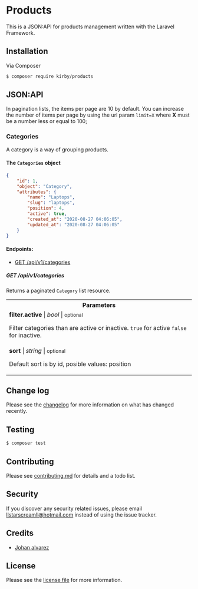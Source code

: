 # Products

This is a JSON:API for products management written with the Laravel Framework.

## Installation

Via Composer

```bash
$ composer require kirby/products
```

## JSON:API

In pagination lists, the items per page are 10 by default. You can increase the number of items per page by using the url param `limit=X` where **X** must be a number less or equal to 100;

### Categories

A category is a way of grouping products.

#### The `Categories` object

```json
{
    "id": 1,
    "object": "Category",
    "attributes": {
        "name": "Laptops",
        "slug": "laptops",
        "position": 4,
        "active": true,
        "created_at": "2020-08-27 04:06:05",
        "updated_at": "2020-08-27 04:06:05"
    }
}
```

#### Endpoints:

-   [GET /api/v1/categories](GET_/api/v1/categories)

##### GET /api/v1/categories

Returns a paginated `Category` list resource.

<table>
    <tr>
        <th colspan="3">Parameters</th>
    </tr>
    <tr>
        <td colspan="3">
            <b>filter.active</b> | <em>bool</em> | <small>optional</small>
            <p>Filter categories than are active or inactive. <code>true</code> for active <code>false</code> for inactive.</p>
        </td>
    </tr>
    <tr>
        <td>
            <b>sort</b> | <em>string</em> |  <small>optional</small>
            <p>Default sort is by id, posible values: position</p>
        </td>
    </tr>
</table>

## Change log

Please see the [changelog](changelog.md) for more information on what has changed recently.

## Testing

```bash
$ composer test
```

## Contributing

Please see [contributing.md](contributing.md) for details and a todo list.

## Security

If you discover any security related issues, please email llstarscreamll@hotmail.com instead of using the issue tracker.

## Credits

-   [Johan alvarez][link-author]

## License

Please see the [license file](license.md) for more information.

[link-author]: https://github.com/llstarscreamll
